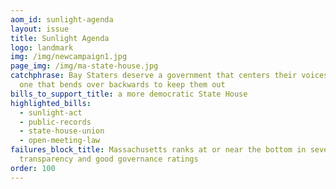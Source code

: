```yaml
---
aom_id: sunlight-agenda
layout: issue
title: Sunlight Agenda
logo: landmark
img: /img/newcampaign1.jpg
page_img: /img/ma-state-house.jpg
catchphrase: Bay Staters deserve a government that centers their voices — not
  one that bends over backwards to keep them out
bills_to_support_title: a more democratic State House
highlighted_bills:
  - sunlight-act
  - public-records
  - state-house-union
  - open-meeting-law
failures_block_title: Massachusetts ranks at or near the bottom in several
  transparency and good governance ratings
order: 100
---
```

